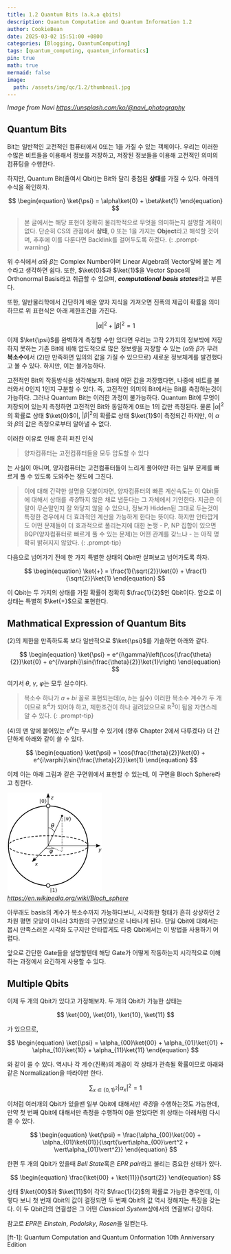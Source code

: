 ```yaml
---
title: 1.2 Quantum Bits (a.k.a qbits)
description: Quantum Computation and Quantum Information 1.2 
author: CookieBean
date: 2025-03-02 15:51:00 +0800
categories: [Blogging, QuantumComputing]
tags: [quantum_computing, quantum_informatics]
pin: true
math: true
mermaid: false
image:
  path: /assets/img/qc/1.2/thumbnail.jpg
---
```


_Image from Navi https://unsplash.com/ko/@navi_photography_

## Quantum Bits

Bit는 일반적인 고전적인 컴퓨터에서 0또는 1을 가질 수 있는 객체이다. 우리는 이러한 수많은 비트들을 이용해서 정보를 저장하고, 저장된 정보들을 이용해 고전적인 의미의 컴퓨팅을 수행한다.

하지만, Quantum Bit(줄여서 Qbit)는 Bit와 달리 중첨된 **상태**를 가질 수 있다. 아래의 수식을 확인하자.

$$ 
\begin{equation} 
  \ket{\psi} = \alpha\ket{0} + \beta\ket{1} 
\end{equation}
$$

> 본 글에서는 해당 표현이 정확히 물리학적으로 무엇을 의미하는지 설명할 계획이 없다. 단순히 CS의 관점에서 **상태**, 0 또는 1을 가지는 **Object**라고 해석할 것이며, 추후에 이를 다룬다면 Backlink를 걸어두도록 하겠다. 
{: .prompt-warning}

위 수식에서 $\alpha$와 $\beta$는 Complex Number이며 Linear Algebra의 Vector앞에 붙는 계수라고 생각하면 쉽다. 또한, $\ket{0}$과 $\ket{1}$을 Vector Space의 Orthonormal Basis라고 취급할 수 있으며, ***computational basis states***라고 부른다.

또한, 일반물리학에서 간단하게 배운 양자 지식을 가져오면 진폭의 제곱이 확률을 의미하므로 위 표현식은 아래 제한조건을 가진다.

$$
\begin{equation}
  {\vert\alpha\vert}^2 + {\vert\beta\vert}^2 = 1
\end{equation}
$$

이제 $\ket{\psi}$를 완벽하게 측정할 수만 있다면 우리는 고작 2가지의 정보밖에 저장하지 못하는 기존 Bit에 비해 압도적으로 많은 정보량을 저장할 수 있는 ($\alpha$와 $\beta$가 무려 **복소수**에서 $(2)$만 만족하면 임의의 값을 가질 수 있으므로) 새로운 정보체계를 발견했다고 볼 수 있다. 하지만, 이는 불가능하다.  

고전적인 Bit의 작동방식을 생각해보자. Bit에 어떤 값을 저장했다면, 나중에 비트를 불러와서 0인지 1인지 구분할 수 있다. 즉, 고전적인 의미의 Bit에서는 Bit를 측정하는것이 가능하다. 그러나 Quantum Bit는 이러한 과정이 불가능하다. Quantum Bit에 무엇이 저장되어 있는지 측정하면 고전적인 Bit와 동일하게 0또는 1의 값만 측정된다. 물론 ${\vert\alpha\vert}^2$의 확률로 상태 $\ket{0}$이, ${\vert\beta\vert}^2$의 확률로 상태 $\ket{1}$이 측정되긴 하지만, 이 $\alpha$와 $\beta$의 값은 측정으로부터 알아낼 수 없다. 

이러한 이유로 인해 흔히 퍼진 인식

> 양자컴퓨터는 고전컴퓨터들을 모두 압도할 수 있다

는 사실이 아니며, 양자컴퓨터는 고전컴퓨터들이 느리게 풀어야만 하는 일부 문제를 빠르게 풀 수 있도록 도와주는 정도에 그친다.

> 이에 대해 간략한 설명을 덧붙이자면, 양자컴퓨터의 빠른 계산속도는 이 Qbit들에 대해서 상태를 *측정*하지 않은 채로 냅둔다는 그 자체에서 기인한다. 지금은 이 말이 무슨말인지 잘 와닿지 않을 수 있으나, 정보가 Hidden된 그대로 두는것이 특정한 경우에서 더 효과적인 계산을 가능하게 한다는 뜻이다. 하지만 안타깝게도 어떤 문제들이 더 효과적으로 풀리는지에 대한 논쟁 - P, NP 집합이 있으면 BQP(양자컴퓨터로 빠르게 풀 수 있는 문제)는 어떤 관계를 갖느냐 - 는 아직 명확히 밝혀지지 않았다.
{: .prompt-tip}

다음으로 넘어가기 전에 한 가지 특별한 상태의 Qbit만 살펴보고 넘어가도록 하자.

$$
\begin{equation}
  \ket{+} = \frac{1}{\sqrt{2}}\ket{0} + \frac{1}{\sqrt{2}}\ket{1}
\end{equation}
$$

이 Qbit는 두 가지의 상태를 가질 확률이 정확히 $\frac{1}{2}$인 Qbit이다. 앞으로 이 상태는 특별히 $\ket{+}$으로 표현한다.

## Mathmatical Expression of Quantum Bits

$(2)$의 제한을 만족하도록 보다 일반적으로 $\ket{\psi}$를 기술하면 아래와 같다.

$$
\begin{equation}
  \ket{\psi} = e^{i\gamma}\left(\cos{\frac{\theta}{2}}\ket{0} + e^{i\varphi}\sin{\frac{\theta}{2}}\ket{1}\right)
\end{equation}
$$

여기서 $\theta$, $\gamma$, $\varphi$는 모두 실수이다.

> 복소수 하나가 $a+bi$ 꼴로 표현되는데($a$, $b$는 실수) 이러한 복소수 계수가 두 개이므로 $\mathbb{R}^4$가 되어야 하고, 제한조건이 하나 걸려있으므로 $\mathbb{R}^3$이 됨을 자연스레 알 수 있다.
{: .prompt-tip}

$(4)$의 맨 앞에 붙어있는 $e^{i\gamma}$는 무시할 수 있기에 (향후 Chapter 2에서 다루겠다) 더 간단하게 아래와 같이 쓸 수 있다.

$$
\begin{equation}
  \ket{\psi} = \cos{\frac{\theta}{2}}\ket{0} + e^{i\varphi}\sin{\frac{\theta}{2}}\ket{1}
\end{equation}
$$

이제 이는 아래 그림과 같은 구면위에서 표현할 수 있는데, 이 구면을 Bloch Sphere라고 칭한다.

![Desktop Mode](../assets/img/qc/1.2/bloch-sphere.png)
_https://en.wikipedia.org/wiki/Bloch_sphere_

아무래도 basis의 계수가 복소수까지 가능하다보니, 시각화한 형태가 흔히 상상하던 2차원 평면 모양이 아니라 3차원의 구면모양으로 나타나게 된다. 단일 Qbit에 대해서는 몹시 만족스러운 시각화 도구지만 안타깝게도 다중 Qbit에서는 이 방법을 사용하기 어렵다.

앞으로 간단한 Gate들을 설명할텐데 해당 Gate가 어떻게 작동하는지 시각적으로 이해하는 과정에서 요긴하게 사용할 수 있다.

## Multiple Qbits

이제 두 개의 Qbit가 있다고 가정해보자. 두 개의 Qbit가 가능한 상태는

$$
\ket{00}, \ket{01}, \ket{10}, \ket{11}
$$

가 있으므로,

$$
\begin{equation}
  \ket{\psi} = \alpha_{00}\ket{00} + \alpha_{01}\ket{01} + \alpha_{10}\ket{10} + \alpha_{11}\ket{11}
\end{equation}
$$

와 같이 쓸 수 있다. 역시나 각 계수(진폭)의 제곱이 각 상태가 관측될 확률이므로 아래와 같은 Normalization을 따라야만 한다.

$$
\begin{equation}
  \sum_{x \in \{0, 1\}^2} \vert\alpha_x\vert^2 = 1
\end{equation}
$$

이처럼 여러개의 Qbit가 있을땐 일부 Qbit에 대해서만 *측정*을 수행하는것도 가능한데, 만약 첫 번째 Qbit에 대해서만 측정을 수행하여 0을 얻었다면 위 상태는 아래처럼 다시 쓸 수 있다.

$$
\begin{equation}
  \ket{\psi} = \frac{\alpha_{00}\ket{00} + \alpha_{01}\ket{01}}{\sqrt{\vert\alpha_{00}\vert^2 + \vert\alpha_{01}\vert^2}}
\end{equation}
$$

한편 두 개의 Qbit가 있을때 *Bell State*혹은 *EPR pair*라고 불리는 중요한 상태가 있다.

$$
\begin{equation}
  \frac{\ket{00} + \ket{11}}{\sqrt{2}}
\end{equation}
$$

상태 $\ket{00}$과 $\ket{11}$이 각각 $\frac{1}{2}$의 확률로 가능한 경우인데, 이렇다 보니 첫 번재 Qbit의 값이 결정되면 두 번째 Qbit의 값 역시 정해지는 특징을 갖는다. 이 두 Qbit간의 연결성은 그 어떤 *Classical System*상에서의 연결보다 강하다.

참고로 *EPR*은 *Einstein*, *Podolsky*, *Rosen*을 일컫는다.

[ft-1]: Quantum Computation and Quantum Onformation 10th Anniversary Edition
